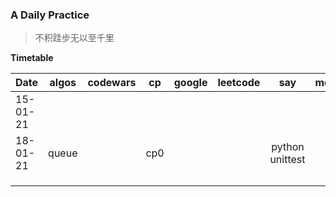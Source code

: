 ### A Daily Practice

> 不积跬步无以至千里

**Timetable**

| Date     | algos | codewars | cp  | google | leetcode |       say       | more |
| -------- | :---: | :------: | :-: | :----: | :------: | :-------------: | :--: |
| 15-01-21 |       |          |     |        |          |                 |      |
| 18-01-21 | queue |          | cp0 |        |          | python unittest |      |
|          |       |          |     |        |          |                 |      |
|          |       |          |     |        |          |                 |      |
|          |       |          |     |        |          |                 |      |
